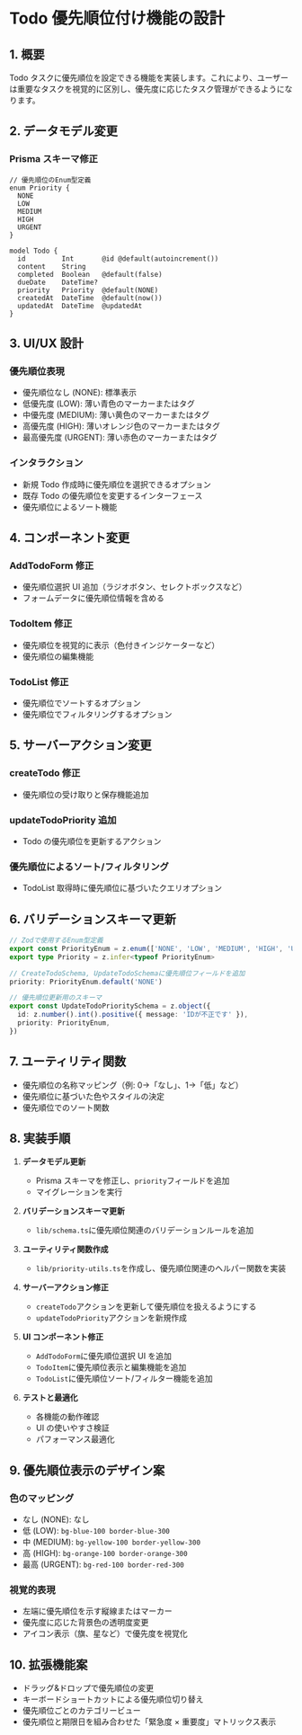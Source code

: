 # Todo 優先順位付け機能の設計

## 1. 概要

Todo タスクに優先順位を設定できる機能を実装します。これにより、ユーザーは重要なタスクを視覚的に区別し、優先度に応じたタスク管理ができるようになります。

## 2. データモデル変更

### Prisma スキーマ修正

```prisma
// 優先順位のEnum型定義
enum Priority {
  NONE
  LOW
  MEDIUM
  HIGH
  URGENT
}

model Todo {
  id         Int       @id @default(autoincrement())
  content    String
  completed  Boolean   @default(false)
  dueDate    DateTime?
  priority   Priority  @default(NONE)
  createdAt  DateTime  @default(now())
  updatedAt  DateTime  @updatedAt
}
```

## 3. UI/UX 設計

### 優先順位表現

- 優先順位なし (NONE): 標準表示
- 低優先度 (LOW): 薄い青色のマーカーまたはタグ
- 中優先度 (MEDIUM): 薄い黄色のマーカーまたはタグ
- 高優先度 (HIGH): 薄いオレンジ色のマーカーまたはタグ
- 最高優先度 (URGENT): 薄い赤色のマーカーまたはタグ

### インタラクション

- 新規 Todo 作成時に優先順位を選択できるオプション
- 既存 Todo の優先順位を変更するインターフェース
- 優先順位によるソート機能

## 4. コンポーネント変更

### AddTodoForm 修正

- 優先順位選択 UI 追加（ラジオボタン、セレクトボックスなど）
- フォームデータに優先順位情報を含める

### TodoItem 修正

- 優先順位を視覚的に表示（色付きインジケーターなど）
- 優先順位の編集機能

### TodoList 修正

- 優先順位でソートするオプション
- 優先順位でフィルタリングするオプション

## 5. サーバーアクション変更

### createTodo 修正

- 優先順位の受け取りと保存機能追加

### updateTodoPriority 追加

- Todo の優先順位を更新するアクション

### 優先順位によるソート/フィルタリング

- TodoList 取得時に優先順位に基づいたクエリオプション

## 6. バリデーションスキーマ更新

```typescript
// Zodで使用するEnum型定義
export const PriorityEnum = z.enum(['NONE', 'LOW', 'MEDIUM', 'HIGH', 'URGENT'])
export type Priority = z.infer<typeof PriorityEnum>

// CreateTodoSchema, UpdateTodoSchemaに優先順位フィールドを追加
priority: PriorityEnum.default('NONE')

// 優先順位更新用のスキーマ
export const UpdateTodoPrioritySchema = z.object({
  id: z.number().int().positive({ message: 'IDが不正です' }),
  priority: PriorityEnum,
})
```

## 7. ユーティリティ関数

- 優先順位の名称マッピング（例: 0→「なし」、1→「低」など）
- 優先順位に基づいた色やスタイルの決定
- 優先順位でのソート関数

## 8. 実装手順

1. **データモデル更新**

   - Prisma スキーマを修正し、`priority`フィールドを追加
   - マイグレーションを実行

2. **バリデーションスキーマ更新**

   - `lib/schema.ts`に優先順位関連のバリデーションルールを追加

3. **ユーティリティ関数作成**

   - `lib/priority-utils.ts`を作成し、優先順位関連のヘルパー関数を実装

4. **サーバーアクション修正**

   - `createTodo`アクションを更新して優先順位を扱えるようにする
   - `updateTodoPriority`アクションを新規作成

5. **UI コンポーネント修正**

   - `AddTodoForm`に優先順位選択 UI を追加
   - `TodoItem`に優先順位表示と編集機能を追加
   - `TodoList`に優先順位ソート/フィルター機能を追加

6. **テストと最適化**
   - 各機能の動作確認
   - UI の使いやすさ検証
   - パフォーマンス最適化

## 9. 優先順位表示のデザイン案

### 色のマッピング

- なし (NONE): なし
- 低 (LOW): `bg-blue-100 border-blue-300`
- 中 (MEDIUM): `bg-yellow-100 border-yellow-300`
- 高 (HIGH): `bg-orange-100 border-orange-300`
- 最高 (URGENT): `bg-red-100 border-red-300`

### 視覚的表現

- 左端に優先順位を示す縦線またはマーカー
- 優先度に応じた背景色の透明度変更
- アイコン表示（旗、星など）で優先度を視覚化

## 10. 拡張機能案

- ドラッグ&ドロップで優先順位の変更
- キーボードショートカットによる優先順位切り替え
- 優先順位ごとのカテゴリービュー
- 優先順位と期限日を組み合わせた「緊急度 × 重要度」マトリックス表示
